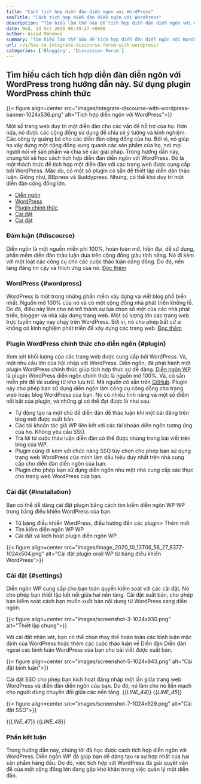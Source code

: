 ```yaml
---
title: "Cách tích hợp diễn đàn diễn ngôn với WordPress" 
seoTitle: "Cách tích hợp diễn đàn diễn ngôn với WordPress" 
description: "Tìm hiểu làm thế nào để tích hợp diễn đàn diễn ngôn với WordPress. Cài đặt và cấu hình plugin chính thức diễn ngôn cho WordPress." 
date: Wed, 14 Oct 2020 06:49:27 +0000
author: Assad Mahmood
summary: "Tìm hiểu làm thế nào để tích hợp diễn đàn diễn ngôn với WordPress trong hướng dẫn này. Sử dụng plugin WordPress chính thức của diễn ngôn" 
url: /vi/how-to-integrate-discourse-forum-with-wordpress/
categories: ['Blogging', 'Discussion Forum']
---
```


## Tìm hiểu cách tích hợp diễn đàn diễn ngôn với WordPress trong hướng dẫn này. Sử dụng plugin WordPress chính thức

{{< figure align=center src="images/integrate-discourse-with-wordpress-banner-1024x536.png" alt="Tích hợp diễn ngôn với WordPress">}}

Một số trang web duy trì một diễn đàn cho các vấn đề hỗ trợ của họ. Hơn nữa, nó được các cộng đồng sử dụng để chia sẻ ý tưởng và kinh nghiệm. Các công ty quảng bá cho các diễn đàn cộng đồng của họ. Bởi vì, nó giúp họ xây dựng một cộng đồng xung quanh các sản phẩm của họ, nơi mọi người nói về sản phẩm và chia sẻ các giải pháp. Trong hướng dẫn này, chúng tôi sẽ học cách tích hợp diễn đàn diễn ngôn với WordPress.
Đó là một thách thức để tích hợp một diễn đàn với các trang web được cung cấp bởi WordPress. Mặc dù, có một số plugin có sẵn để thiết lập diễn đàn thảo luận. Giống như, BBpress và Buddypress. Nhưng, có thể khó duy trì một diễn đàn cộng đồng lớn.
  * [Diễn ngôn][1]
  * [WordPress][2]
  * [Plugin chính thức][3]
  * [Cài đặt][4]
  * [Cài đặt][5]


### Đàm luận {#discourse}

Diễn ngôn là một nguồn miễn phí 100%, hoàn toàn mở, hiện đại, dễ sử dụng, phần mềm diễn đàn thảo luận dựa trên cộng đồng giàu tính năng. Nó đi kèm với một loạt các công cụ cho các cuộc thảo luận cộng đồng. Do đó, nền tảng đáng tin cậy và thích ứng của nó. [Đọc thêm][6]


### WordPress {#wordpress}

WordPress là một trong những phần mềm xây dựng và viết blog phổ biến nhất. Nguồn mở 100% của nó và có một cộng đồng nhà phát triển khổng lồ. Do đó, điều này làm cho nó trở thành sự lựa chọn số một của các nhà phát triển, blogger và nhà xây dựng trang web. Một số lượng lớn các trang web trực tuyến ngày nay chạy trên WordPress. Bởi vì, nó cho phép bất cứ ai không có kinh nghiệm phát triển để xây dựng các trang web. [Đọc thêm][7]


### Plugin WordPress chính thức cho diễn ngôn {#plugin}

Xem xét khối lượng của các trang web được cung cấp bởi WordPress. Và, một nhu cầu lớn của hội nhập với WordPress. Diễn ngôn, đã phát hành một plugin WordPress chính thức giúp tích hợp thực sự dễ dàng.
[Diễn ngôn WP][8] là plugin WordPress diễn ngôn chính thức là nguồn mở 100%. Và, có sẵn miễn phí để tải xuống từ kho lưu trữ. Mã nguồn có sẵn trên [GitHub][9].
Plugin này cho phép bạn sử dụng diễn ngôn làm công cụ cộng đồng cho trang web hoặc blog WordPress của bạn. Nó có nhiều tính năng và một số điểm nổi bật của plugin, và những gì có thể đạt được là như sau.
  * Tự động tạo ra một chủ đề diễn đàn để thảo luận khi một bài đăng trên blog mới được xuất bản.
  * Các tài khoản tác giả WP liên kết với các tài khoản diễn ngôn tương ứng của họ. Không yêu cầu SSO.
  * Trả lời từ cuộc thảo luận diễn đàn có thể được nhúng trong bài viết trên blog của WP.
  * Plugin cũng đi kèm với chức năng SSO tùy chọn cho phép bạn sử dụng trang web WordPress của mình làm dấu hiệu duy nhất trên nhà cung cấp cho diễn đàn diễn ngôn của bạn.
  * Plugin cho phép bạn sử dụng diễn ngôn như một nhà cung cấp xác thực cho trang web WordPress của bạn.


### Cài đặt {#installation}

Bạn có thể dễ dàng cài đặt plugin bằng cách tìm kiếm diễn ngôn WP WP trong bảng điều khiển WordPress của bạn.
  * Từ bảng điều khiển WordPress, điều hướng đến các plugin> Thêm mới
  * Tìm kiếm diễn ngôn WP WP
  * Cài đặt và kích hoạt plugin diễn ngôn WP.

{{< figure align=center src="images/image_2020_10_13T06_56_27_837Z-1024x504.png" alt="Cài đặt plugin orail WP từ bảng điều khiển WordPress">}}



### Cài đặt {#settings}

Diễn ngôn WP cung cấp cho bạn toàn quyền kiểm soát với các cài đặt. Nó cho phép bạn thiết lập kết nối giữa hai nền tảng. Cài đặt xuất bản, cho phép bạn kiểm soát cách bạn muốn xuất bản nội dung từ WordPress sang diễn ngôn.

{{< figure align=center src="images/screenshot-3-1024x930.png" alt="Thiết lập chung">}}

Với cài đặt nhận xét, bạn có thể chọn thay thế hoàn toàn các bình luận mặc định của WordPress hoặc thêm các cuộc thảo luận về Diễn đàn Diễn đàn ngoài các bình luận WordPress của bạn cho bài viết được xuất bản.

{{< figure align=center src="images/screenshot-5-1024x943.png" alt="Cài đặt bình luận">}}

Cài đặt SSO cho phép bạn kích hoạt đăng nhập một lần giữa trang web WordPress và diễn đàn diễn ngôn của bạn. Do đó, nó làm cho nó liền mạch cho người dùng chuyển đổi giữa các nền tảng.
{{_LINE_44_}}
{{_LINE_45_}}

{{< figure align=center src="images/screenshot-7-1024x929.png" alt="Cài đặt SSO">}}

{{_LINE_47_}}
{{_LINE_48_}}

### Phần kết luận
Trong hướng dẫn này, chúng tôi đã học được cách tích hợp diễn ngôn với WordPress. Diễn ngôn WP đã giúp bạn dễ dàng tạo ra sự hợp nhất của hai sản phẩm hàng đầu. Do đó, việc tích hợp với WordPress đã giải quyết vấn đề của một cộng đồng lớn đang gặp khó khăn trong việc quản lý một diễn đàn.



 [1]: #discourse
 [2]: #wordpress
 [3]: #plugin
 [4]: #installation
 [5]: #settings
 [6]: https://products.containerize.com/discussion-forum/discourse
 [7]: https://products.containerize.com/blogging/wordpress
 [8]: https://wordpress.org/plugins/wp-discourse/
 [9]: https://github.com/discourse/wp-discourse
